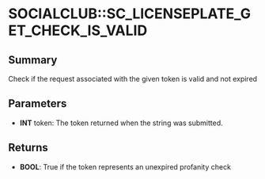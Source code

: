 # SOCIALCLUB::SC_LICENSEPLATE_GET_CHECK_IS_VALID

## Summary
Check if the request associated with the given token is valid and not expired

## Parameters
* **INT** token: The token returned when the string was submitted.

## Returns
* **BOOL**: True if the token represents an unexpired profanity check